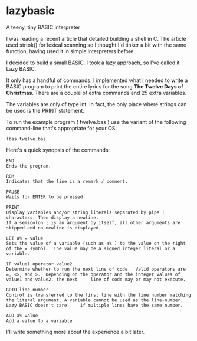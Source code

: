 # lazybasic
A teeny, tiny BASIC interpreter

I was reading a recent article that detailed building a shell in C. The article used strtok() for lexical scanning so I thought I'd tinker a bit with the same function, having used it in simple interpreters before.

I decided to build a small BASIC.  I took a lazy approach, so I've called it Lazy BASIC.

It only has a handful of commands.  I implemented what I needed to write a BASIC program to print the entire lyrics for the song **The Twelve Days of Christmas**.  There are a couple of extra commands and 25 extra variables.

The variables are only of type int.  In fact, the only place where strings can be used is the PRINT statement.

To run the example program ( twelve.bas ) use the variant of the following command-line that's appropriate for your OS:

    lbas twelve.bas

Here's a quick synopsis of the commands:

    END
    Ends the program.

    REM
    Indicates that the line is a remark / comment.

    PAUSE
    Waits for ENTER to be pressed.

    PRINT
    Display variables and/or string literals separated by pipe | characters. Then display a newline.
    If a semicolon ; is an argument by itself, all other arguments are skipped and no newline is displayed.

    LET a% = value
    Sets the value of a variable (such as a% ) to the value on the right of the = symbol.  The value may be a signed integer literal or a variable.

    IF value1 operator value2
    Determine whether to run the next line of code.  Valid operators are =, <>, and >.  Depending on the operator and the integer values of value1 and value2, the next     line of code may or may not execute.

    GOTO line-number
    Control is transferred to the first line with the line number matching the literal argument. A variable cannot be used as the line-number.  Lazy BASIC doesn't care     if multiple lines have the same number.

    ADD a% value
    Add a value to a variable

I'll write something more about the experience a bit later.
